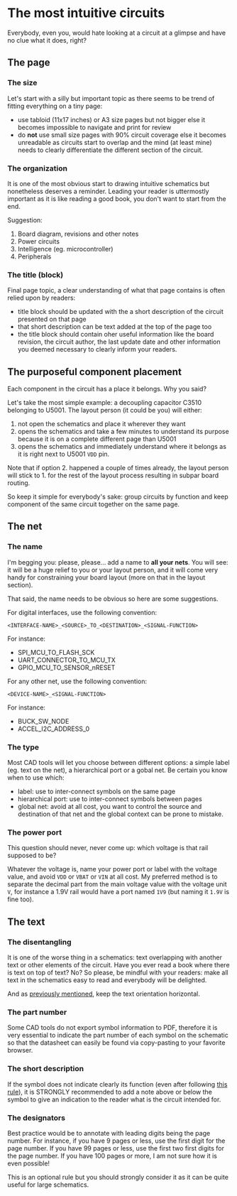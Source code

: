 # The most intuitive circuits

Everybody, even you, would hate looking at a circuit at a glimpse and have no clue what it does, right?

## The page

### The size

Let's start with a silly but important topic as there seems to be trend of fitting everything on a tiny page:

- use tabloid (11x17 inches) or A3 size pages but not bigger else it becomes impossible to navigate and print for review
- do **not** use small size pages with 90% circuit coverage else it becomes unreadable as circuits start to overlap and the mind (at least mine) needs to clearly differentiate the different section of the circuit.

### The organization

It is one of the most obvious start to drawing intuitive schematics but nonetheless deserves a reminder.
Leading your reader is uttermostly important as it is like reading a good book, you don't want to start from the end.

Suggestion:

1. Board diagram, revisions and other notes
0. Power circuits
0. Intelligence (eg. microcontroller)
0. Peripherals

### The title (block)

Final page topic, a clear understanding of what that page contains is often relied upon by readers:

- title block should be updated with the a short description of the circuit presented on that page
- that short description can be text added at the top of the page too
- the title block should contain oher useful information like the board revision, the circuit author, the last update date and other information you deemed necessary to clearly inform your readers.

## The purposeful component placement

Each component in the circuit has a place it belongs. Why you said?

Let's take the most simple example: a decoupling capacitor C3510 belonging to U5001.
The layout person (it could be you) will either:

1. not open the schematics and place it wherever they want
0. opens the schematics and take a few minutes to understand its purpose because it is on a complete different page than U5001
0. opens the schematics and immediately understand where it belongs as it is right next to U5001 `VDD` pin.

Note that if option 2. happened a couple of times already, the layout person will stick to 1. for the rest of the layout process resulting in subpar board routing.

So keep it simple for everybody's sake: group circuits by function and keep component of the same circuit together on the same page.

## The net

### The name

I'm begging you: please, please... add a name to **all your nets**.
You will see: it will be a huge relief to you or your layout person, and it will come very handy for constraining your board layout (more on that in the layout section).

That said, the name needs to be obvious so here are some suggestions.

For digital interfaces, use the following convention:

```
<INTERFACE-NAME>_<SOURCE>_TO_<DESTINATION>_<SIGNAL-FUNCTION>
```
For instance:

- SPI_MCU_TO_FLASH_SCK
- UART_CONNECTOR_TO_MCU_TX
- GPIO_MCU_TO_SENSOR_nRESET

For any other net, use the following convention:

```
<DEVICE-NAME>_<SIGNAL-FUNCTION>
```

For instance:

- BUCK_SW_NODE
- ACCEL_I2C_ADDRESS_0

### The type

Most CAD tools will let you choose between different options: a simple label (eg. text on the net), a hierarchical port or a gobal net.
Be certain you know when to use which:

- label: use to inter-connect symbols on the same page
- hierarchical port: use to inter-connect symbols between pages
- global net: avoid at all cost, you want to control the source and destination of that net and the global context can be prone to mistake.

### The power port

This question should never, never come up: which voltage is that rail supposed to be?

Whatever the voltage is, name your power port or label with the voltage value, and avoid `VDD` or `VBAT` or `VIN` at all cost.
My preferred method is to separate the decimal part from the main voltage value with the voltage unit `V`, for instance a 1.9V rail would have a port named `1V9` (but naming it `1.9V` is fine too).

## The text

### The disentangling

It is one of the worse thing in a schematics: text overlapping with another text or other elements of the circuit.
Have you ever read a book where there is text on top of text? No? So please, be mindful with your readers: make all text in the schematics easy to read and everybody will be delighted.

And as [previously mentioned](../s_symbol/#the-pin-orientation), keep the text orientation horizontal.

### The part number

Some CAD tools do not export symbol information to PDF, therefore it is very essential to indicate the part number of each symbol on the schematic so that the datasheet can easily be found via copy-pasting to your favorite browser.

### The short description

If the symbol does not indicate clearly its function (even after following [this rule](../s_symbol/#the-mystery-box)), it is STRONGLY recommended to add a note above or below the symbol to give an indication to the reader what is the circuit intended for.

### The designators

Best practice would be to annotate with leading digits being the page number. For instance, if you have 9 pages or less, use the first digit for the page number. If you have 99 pages or less, use the first two first digits for the page number. If you have 100 pages or more, I am not sure how it is even possible!

This is an optional rule but you should strongly consider it as it can be quite useful for large schematics.
